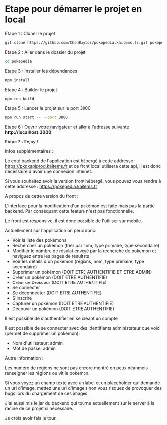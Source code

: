 # Etape pour démarrer le projet en local

Etape 1 : Cloner le projet

```bash
git clone https://github.com/ChenRaptor/pokepedia.kaitems.fr.git pokepedia
```

Etape 2 : Aller dans le dossier du projet

```bash
cd pokepedia
```

Etape 3 : Installer les dépendances

```bash
npm install
```

Etape 4 : Builder le projet

```bash
npm run build
```

Etape 5 : Lancer le projet sur le port 3000

```bash
npm run start -- --port 3000
```

Etape 6 : Ouvrir votre navigateur et aller à l'adresse suivante **http://localhost:3000**

Etape 7 : Enjoy !


Infos supplémentaires :

Le coté backend de l'application est hébergé à cette addresse : https://pkdxapiprod.kaitems.fr et ce front local utilisera cette api, il est donc nécessaire d'avoir une connexion internet...

Si vous souhaitez avoir la version front hébergé, vous pouvez vous rendre à cette addresse : https://pokepedia.kaitems.fr

A propos de cette version du front :

L'interface pour la modification d'un pokémon est faite mais pas la partie backend. Par conséquant cette feature n'est pas fonctionnelle.

Le front est responsive, il est donc possible de l'utiliser sur mobile.

Actuellement sur l'application on peux donc:

- Voir la liste des pokémons
- Rechercher un pokémon (trier par nom, type primaire, type secondaire)
- Modifier le nombre de résulat envoyé par la recherche de pokemon et naviguez entre les pages de résultats
- Voir les détails d'un pokémon (régions, nom, type primaire, type secondaire)
- Supprimer un pokémon (DOIT ETRE AUTHENTIFIE ET ETRE ADMIN)
- Créer un pokémon (DOIT ETRE AUTHENTIFIE)
- Créer un Dresseur (DOIT ETRE AUTHENTIFIE)
- Se connecter
- Se déconnecter (DOIT ETRE AUTHENTIFIE)
- S'inscrire
- Capturer un pokémon (DOIT ETRE AUTHENTIFIE)
- Découvir un pokémon (DOIT ETRE AUTHENTIFIE)

Il est possible de s'authentifier en se créant un compte

Il est possible de se connecter avec des identifiants administateur que voici (permet de supprimer un pokémon):

- Nom d'utilisateur: admin
- Mot de passe: admin

Autre information :

Les numéro de régions ne sont pas encore montré on peux néanmois renseigner les régions ou vit le pokemon.

Si vous voyez un champ texte avec un label et un placeholder qui demande un url d'image, mettez une url d'image sinon vous risquez de provoquer des bugs lors du chargement de ces images.

J'ai aussi mis le jar du backend qui tourne actuellement sur le server à la racine de ce projet si nécessaire.

Je crois avoir fais le tour.